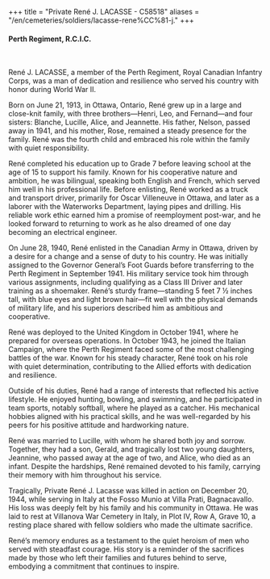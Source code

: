 +++
title = "Private René J. LACASSE - C58518"
aliases = "/en/cemeteries/soldiers/lacasse-rene%CC%81-j."
+++

#### Perth Regiment, R.C.I.C.
<br>


René J. LACASSE, a member of the Perth Regiment, Royal Canadian Infantry Corps, was a man of dedication and resilience who served his country with honor during World War II.

Born on June 21, 1913, in Ottawa, Ontario, René grew up in a large and close-knit family, with three brothers—Henri, Leo, and Fernand—and four sisters: Blanche, Lucille, Alice, and Jeannette. His father, Nelson, passed away in 1941, and his mother, Rose, remained a steady presence for the family. René was the fourth child and embraced his role within the family with quiet responsibility.

René completed his education up to Grade 7 before leaving school at the age of 15 to support his family. Known for his cooperative nature and ambition, he was bilingual, speaking both English and French, which served him well in his professional life. 
Before enlisting, René worked as a truck and transport driver, primarily for Oscar Villeneuve in Ottawa, and later as a laborer with the Waterworks Department, laying pipes and drilling. His reliable work ethic earned him a promise of reemployment post-war, and he looked forward to returning to work as he also dreamed of one day becoming an electrical engineer.

On June 28, 1940, René enlisted in the Canadian Army in Ottawa, driven by a desire for a change and a sense of duty to his country. He was initially assigned to the Governor General’s Foot Guards before transferring to the Perth Regiment in September 1941. His military service took him through various assignments, including qualifying as a Class III Driver and later training as a shoemaker. 
René’s sturdy frame—standing 5 feet 7 ½ inches tall, with blue eyes and light brown hair—fit well with the physical demands of military life, and his superiors described him as ambitious and cooperative.

René was deployed to the United Kingdom in October 1941, where he prepared for overseas operations. In October 1943, he joined the Italian Campaign, where the Perth Regiment faced some of the most challenging battles of the war. Known for his steady character, René took on his role with quiet determination, contributing to the Allied efforts with dedication and resilience.

Outside of his duties, René had a range of interests that reflected his active lifestyle. He enjoyed hunting, bowling, and swimming, and he participated in team sports, notably softball, where he played as a catcher. His mechanical hobbies aligned with his practical skills, and he was well-regarded by his peers for his positive attitude and hardworking nature.

René was married to Lucille, with whom he shared both joy and sorrow. 
Together, they had a son, Gerald, and tragically lost two young daughters, Jeannine, who passed away at the age of two, and Alice, who died as an infant. Despite the hardships, René remained devoted to his family, carrying their memory with him throughout his service.

Tragically, Private René J. Lacasse was killed in action on December 20, 1944, while serving in Italy at the Fosso Munio at Villa Prati, Bagnacavallo. 
His loss was deeply felt by his family and his community in Ottawa. He was laid to rest at Villanova War Cemetery in Italy, in Plot IV, Row A, Grave 10, a resting place shared with fellow soldiers who made the ultimate sacrifice.

René’s memory endures as a testament to the quiet heroism of men who served with steadfast courage. His story is a reminder of the sacrifices made by those who left their families and futures behind to serve, embodying a commitment that continues to inspire.
